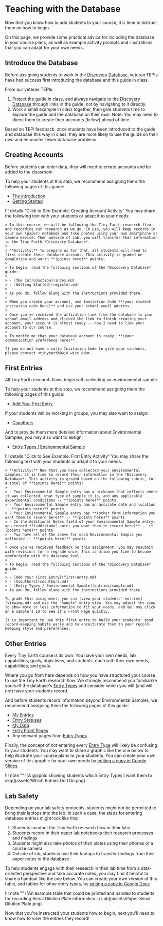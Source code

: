 # Teaching with the Database

Now that you know how to add students to your course, it is time to instruct them on how to begin.

On this page, we provide some practical advice for including the database in your course plans, as well as example activity prompts and illustrations that you can adapt for your own needs.

## Introduce the Database

Before assigning students to work in the [Discovery Database](https://discovery.tinyearth.wisc.edu/), veteran TEPIs have had success first introducing the database and this guide in class.

From our veteran TEPIs:

1. Project the guide in class, and always navigate to the [Discovery Database](https://discovery.tinyearth.wisc.edu/) through links in the guide, not by navigating to it directly.
2. Work a small example in class together, then give students time to explore the guide and the database on their own. Note: You may need to direct them to create their accounts (below) ahead of time.

Based on TEPI feedback, once students have been introduced to the guide and database this way in class, they are more likely to use the guide on their own and encounter fewer database problems.

## Creating Accounts

Before students can enter data, they will need to create accounts and be added to the classroom.

To help your students at this step, we recommend assigning them the following pages of this guide:

- [The introduction](index.md)
- [Getting Started](register.md)

!!! details "Click to See Example: Creating Account Activity"
    You may share the following text with your students or adapt it to your needs:

    > In this course, we will be following the Tiny Earth research flow and recording our research as we go. In Lab, you will keep records in your own (paper) notebook and take photos using your own smartphone or camera device. Then outside of Lab, you will transfer that information to the Tiny Earth *Discovery Database*.
    >
    > **Activity:** To prepare us for that, all students will need to first create their database account. This activity is graded on completion and worth **(points here)** points.
    >
    > To begin, read the following sections of the *Discovery Database* guide:
    >
    > - [The introduction](index.md)
    > - [Getting Started](register.md)
    >
    > As you do, follow along with the instructions provided there.
    >
    > When you create your account, use Invitation Code **(your student invitation code here)** and use your school email address.
    >
    > Once you've received the activation link from the database to your school email address and clicked the link to finish creating your account, your account is almost ready -- now I need to link your account to our course.
    >
    > To notify me that your database account is ready, **(your communication preference here)**.

    If you do not have a valid Invitation Code to give your students, please contact <tinyearth@wid.wisc.edu>.

## First Entries

All Tiny Earth research flows begin with collecting an environmental sample.

To help your students at this step, we recommend assigning them the following pages of this guide:

- [Add Your First Entry](first-entry.md)

If your students will be working in groups, you may also want to assign:

- [Coauthors](coauthors.md)

And to provide them more detailed information about Environmental Samples, you may also want to assign:

- [Entry Types / Environmental Sample](entries/sample.md)

!!! details "Click to See Example: First Entry Activity"
    You may share the following text with your students or adapt it to your needs:

    > **Activity:** Now that you have collected your environmental samples, it is time to record their information in the *Discovery Database*. This activity is graded based on the following rubric, for a total of **(points here)** points:
    >
    > - Your Environmental Sample entry has a nickname that reflects where it was collected, what type of sample it is, and any applicable experimental conditions -- **(points here)** points
    > - Your Environmental Sample entry has an accurate date and location -- **(points here)** points
    > - Your Environmental Sample entry has **(other form information you want them to record here)** -- **(points here)** points
    > - In the Additional Notes field of your Environmental Sample entry, you record **(additional notes you want them to record here)** -- **(points here)** points
    > - You have all of the above for each Environmental Sample you collected -- **(points here)** points
    >
    > Once you've recieved feedback on this assignment, you may resubmit with revisions for a regrade once. This is allow you time to become comfortable with the database tool.
    >
    > To begin, read the following sections of the *Discovery Database* guide:
    >
    > - [Add Your First Entry](first-entry.md)
    > - [Coauthors](coauthors.md)
    > - [Entry Types / Environmental Sample](entries/sample.md)
    > As you do, follow along with the instructions provided there.

    To grade this assignment, you can [view your students' entries](viewing.md) and use the "sample" entry view. You may adjust the view to show more or less information to fit your needs, and you may click on a sample's ID to see it's Front Page quickly.

    It is important to use this first entry to build your students' good record-keeping habits early and to enculturate them to your record-keeping style and preferences.

## Other Entries

Every Tiny Earth course is its own: You have your own needs, lab capabilities, goals, objectives, and students, each with their own needs, capabilities, and goals.

Where you go from here depends on how you have structured your course to use the Tiny Earth research flow. We strongly recommend you familiarize yourself the database's [Entry Types](entries/index.md) and consider which you will (and will not) have your students record.

And before students record information beyond Environmental Samples, we recommend assigning them the following pages of this guide:

- [My Entries](my-entries.md)
- [Entry Statuses](status.md)
- [My Data](my-data.md)
- [Entry Front Pages](front-pages.md)
- Any relevant pages from [Entry Types](entries/index.md)

Finally, the concept of *not* entering every [Entry Type](entries/index.md) will likely be confusing to your students. You may want to share a graphic like the one below to help illustrate your course plans to your students. You can create your own version of this graphic for your own needs by [editing a copy in Google Slides](https://docs.google.com/presentation/d/1qWu7OuLz_dL_OMHg6j4YhC1aphp269NEQHtDUnSaokk/copy).

!!! note ""
    ![A graphic showing students which Entry Types I want them to skip](assets/Which Entries Do I Do.png)

## Lab Safety

Depending on your lab safety protocols, students might not be permitted to bring their laptops into the lab. In such a case, the steps for entering database entries might look like this:

1. Students conduct the Tiny Earth research flow in their labs
2. Students record in their paper lab notebooks their research processes and findings
3. Students might also take photos of their plates using their phones or a course camera
4. Outside of lab, students use their laptops to transfer findings from their paper notes to the database

To help students engage with their research in their lab time from a data-oriented perspective and take accurate notes, you may find it helpful to share a handout like the one below. You can create your own version of this table, and tables for other entry types, by [editing a copy in Google Docs](https://docs.google.com/document/d/1hwbOLaxoADL2v6JsoLlcl36cZ0fvXhYxhpnKanEUFaM/copy)

!!! note ""
    ![An example table that could be printed and handed to students for recording Serial Dilution Plate information in Lab](assets/Paper Serial Dilution Plate.png)

Now that you've instructed your students how to begin, next you'll need to know how to view the entries they record!
